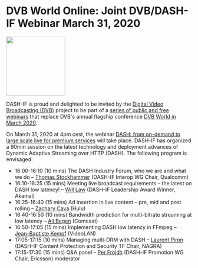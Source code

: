 
# DVB World Online: Joint DVB/DASH-IF Webinar March 31, 2020 

<a href="https://dvb.org/webinar/webinar-dash-from-on-demand-to-large-scale-live-for-premium-services/" target="_blank" rel="noopener noreferrer"><img height="160px"  src="https://dashif.org/img/dvbworld2020_blue_642x428.png" alt="" /></a>
 
DASH-IF is proud and delighted to be invited by the <a href="http://www.dvb.org">Digital Video Broadcasting (DVB)</a> project to be part of a <a href="https://dvb.org/news-events/webinars"> series of public and free webinars</a> that replace DVB's annual flagship conference <a href="http://www.dvbworld.org">DVB World in March 2020</a>.

On March 31, 2020 at 4pm cest, the webinar <a href="https://dvb.org/webinar/webinar-dash-from-on-demand-to-large-scale-live-for-premium-services/">DASH: from on-demand to large scale live for premium services</a> will take place. DASH-IF has organized a 90min session on the latest technology and deployment advances of Dynamic Adaptive Streaming over HTTP (DASH). The following program is envisaged:

* 16:00-16:10 (10 mins)	The DASH Industry Forum, who we are and what we do – <a href="https://www.linkedin.com/in/stockhammer">Thomas Stockhammer</a> (DASH-IF Interop WG Chair, Qualcomm)
* 16:10-16:25 (15 mins)	Meeting live broadcast requirements – the latest on DASH low latency! – <a href="https://www.linkedin.com/in/wilaw/">Will Law</a> (DASH-IF Leadership Award Winner, Akamai)
* 16:25-16:40 (15 mins)	Ad insertion in live content – pre, mid and post rolling – <a href="https://www.linkedin.com/in/zachary-cava-73a99b45/">Zachary Cava</a> (Hulu)
* 16:40-16:50 (10 mins)	Bandwidth prediction for multi-bitrate streaming at low latency – <a href="https://www.linkedin.com/in/acbegen/">Ali Begen</a> (Comcast)
* 16:50-17:05 (15 mins)	Implementing DASH low latency in FFmpeg – <a href="https://www.linkedin.com/in/jbkempf/">Jean-Baptiste Kempf</a> (VideoLAN)
* 17:05-17:15 (10 mins)	Managing multi-DRM with DASH – <a href="https://www.linkedin.com/in/laurentpiron/">Laurent Piron</a> (DASH-IF Content Protection and Security TF Chair, NAGRA)
* 17:15-17:30 (15 mins)	Q&A panel – <a href="https://www.linkedin.com/in/per-frojdh/">Per Fröjdh</a> (DASH-IF Promotion WG Chair, Ericsson) moderator
